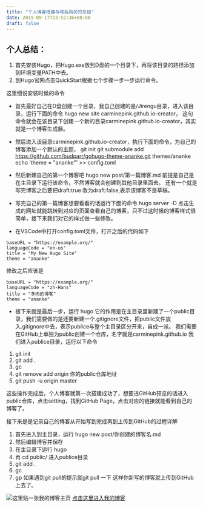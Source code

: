 ```yaml
---
title: "个人博客搭建与域名购买的总结"
date: 2019-09-17T13:52:36+08:00
draft: false
---
```

## 个人总结：
1. 首先安装Hugo，把Hugo.exe放到D盘的一个目录下，再将该目录的路径添加到环境变量PATH中去。
2. 到Hugo官网点击QuickStart根据七个步骤一步一步运行命令。
   
这里细说安装时候的命令
* 首先最好自己在D盘创建一个目录，我自己创建的是/Jirengu目录，进入该目录，运行下面的命令
hugo new site carminepink.github.io-creator，
这句命令就会在该目录下创建一个新的目录carminepink.github.io-creator，其实就是一个博客生成器。

* 然后进入该目录carminepink.github.io-creator，执行下面的命令，为自己的博客添加一个默认的主题，
git init
git submodule add https://github.com/budparr/gohugo-theme-ananke.git themes/ananke
echo 'theme = "ananke"' >> config.toml

* 然后新建自己的第一个博客吧
hugo new post/第一篇博客.md
前提是自己是在主目录下运行该命令，不然博客就会创建到其他目录里面去。
还有一个就是写完博客之后要把draft:true 改为draft:false,表示该博客不是草稿。

* 写完自己的第一篇博客想要看看的话运行下面的命令
hugo server -D
点击生成的网址就能跳转到对应的页面查看自己的博客，只不过这时候的博客样式很简单，接下来我们对它的样式做一些修改。

* 在VSCode中打开config.toml文件，打开之后的代码如下
```
baseURL = "https://example.org/"
languageCode = "en-us"
title = "My New Hugo Site"
theme = "ananke"
```
修改之后应该是
```
baseURL = "https://example.org/"
languageCode = "zh-Hans"
title = "多肉的博客"
theme = "ananke"
```

* 接下来就是最后一步，运行
hugo
它的作用是在主目录里新建了一个public目录，我们需要做的是还要新建一个.gitignore文件，把public文件放入.gitignore中去，表示publice与整个主目录区分开来，自成一派。
我们需要在GitHub上单独为public创建一个仓库，名字就是carminepink.github.io
我们进入publice目录，运行以下命令
1. git init
2. git add .
3. gc 
4. git remove add origin 你的public仓库地址
5. git push -u origin master

   
这些操作完成后，个人博客就第一次搭建成功了，想要进GitHub预览的话进入public仓库，点击setting，找到GitHub Page，点击对应的链接就能看到自己的博客了。


接下来是是记录自己的博客从开始写到完成再到上传到GitHub的过程详解
1. 首先进入到主目录，运行 hugo new post/你创建的博客名.md
2. 然后编辑博客并保存
3. 在主目录下运行 hugo
4. 再 cd public/ 进入publice目录
5. git add .
6. gc
7. gp
如果遇到git pull的提示就git pull 一下
这样你新写的博客就上传到GitHub上去了。

![这里贴一张我的博客主页](/images/1.png)
[点击这里进入我的博客](carminepink.xyz)